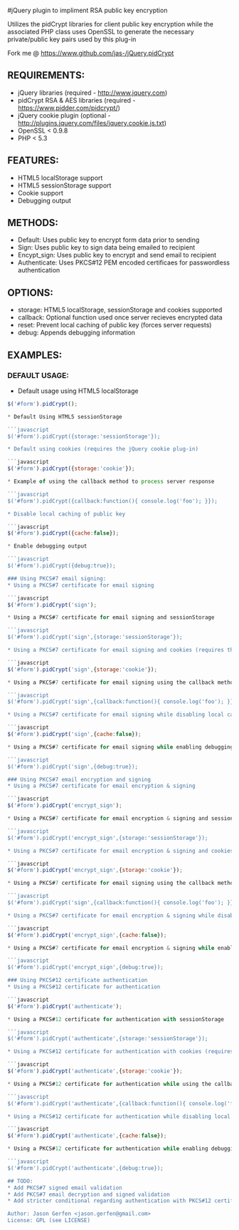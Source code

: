 #jQuery plugin to impliment RSA public key encryption

  Utilizes the pidCrypt libraries for client public key
  encryption while the associated PHP class uses
  OpenSSL to generate the necessary private/public key pairs used
  by this plug-in

  Fork me @ https://www.github.com/jas-/jQuery.pidCrypt

## REQUIREMENTS:
* jQuery libraries (required - http://www.jquery.com)
* pidCrypt RSA & AES libraries (required - https://www.pidder.com/pidcrypt/)
* jQuery cookie plugin (optional - http://plugins.jquery.com/files/jquery.cookie.js.txt)
* OpenSSL < 0.9.8
* PHP < 5.3

## FEATURES:
* HTML5 localStorage support
* HTML5 sessionStorage support
* Cookie support
* Debugging output

## METHODS:
* Default: Uses public key to encrypt form data prior to sending
* Sign: Uses public key to sign data being emailed to recipient
* Encypt_sign: Uses public key to encrypt and send email to recipient
* Authenticate: Uses PKCS#12 PEM encoded certificaes for passwordless authentication

## OPTIONS:
* storage: HTML5 localStorage, sessionStorage and cookies supported
* callback: Optional function used once server recieves encrypted data
* reset: Prevent local caching of public key (forces server requests)
* debug: Appends debugging information

## EXAMPLES:

### DEFAULT USAGE:
* Default usage using HTML5 localStorage

```javascript
$('#form').pidCrypt();

* Default Using HTML5 sessionStorage

```javascript
$('#form').pidCrypt({storage:'sessionStorage'});

* Default using cookies (requires the jQuery cookie plug-in)

```javascript
$('#form').pidCrypt({storage:'cookie'});

* Example of using the callback method to process server response

```javascript
$('#form').pidCrypt({callback:function(){ console.log('foo'); }});

* Disable local caching of public key

```javascript
$('#form').pidCrypt({cache:false});

* Enable debugging output

```javascript
$('#form').pidCrypt({debug:true});

### Using PKCS#7 email signing:
* Using a PKCS#7 certificate for email signing

```javascript
$('#form').pidCrypt('sign');

* Using a PKCS#7 certificate for email signing and sessionStorage

```javascript
$('#form').pidCrypt('sign',{storage:'sessionStorage'});

* Using a PKCS#7 certificate for email signing and cookies (requires the jQuery cookie plug-in)

```javascript
$('#form').pidCrypt('sign',{storage:'cookie'});

* Using a PKCS#7 certificate for email signing using the callback method to process server response

```javascript
$('#form').pidCrypt('sign',{callback:function(){ console.log('foo'); }});

* Using a PKCS#7 certificate for email signing while disabling local caching of public key

```javascript
$('#form').pidCrypt('sign',{cache:false});

* Using a PKCS#7 certificate for email signing while enabling debugging output

```javascript
$('#form').pidCrypt('sign',{debug:true});

### Using PKCS#7 email encryption and signing
* Using a PKCS#7 certificate for email encryption & signing

```javascript
$('#form').pidCrypt('encrypt_sign');

* Using a PKCS#7 certificate for email encryption & signing and sessionStorage

```javascript
$('#form').pidCrypt('encrypt_sign',{storage:'sessionStorage'});

* Using a PKCS#7 certificate for email encryption & signing and cookies (requires the jQuery cookie plug-in)

```javascript
$('#form').pidCrypt('encrypt_sign',{storage:'cookie'});

* Using a PKCS#7 certificate for email signing using the callback method to process server response

```javascript
$('#form').pidCrypt('sign',{callback:function(){ console.log('foo'); }});

* Using a PKCS#7 certificate for email encryption & signing while disabling local caching of public key

```javascript
$('#form').pidCrypt('encrypt_sign',{cache:false});

* Using a PKCS#7 certificate for email encryption & signing while enabling debugging output

```javascript
$('#form').pidCrypt('encrypt_sign',{debug:true});

### Using PKCS#12 certificate authentication
* Using a PKCS#12 certificate for authentication

```javascript
$('#form').pidCrypt('authenticate');

* Using a PKCS#12 certificate for authentication with sessionStorage

```javascript
$('#form').pidCrypt('authenticate',{storage:'sessionStorage'});

* Using a PKCS#12 certificate for authentication with cookies (requires the jQuery cookie plug-in)

```javascript
$('#form').pidCrypt('authenticate',{storage:'cookie'});

* Using a PKCS#12 certificate for authentication while using the callback method to process server response

```javascript
$('#form').pidCrypt('authenticate',{callback:function(){ console.log('foo'); }});

* Using a PKCS#12 certificate for authentication while disabling local caching of public key

```javascript
$('#form').pidCrypt('authenticate',{cache:false});

* Using a PKCS#12 certificate for authentication while enabling debugging output

```javascript
$('#form').pidCrypt('authenticate',{debug:true});

## TODO:
* Add PKCS#7 signed email validation
* Add PKCS#7 email decryption and signed validation
* Add stricter conditional regarding authentication with PKCS#12 certificates

Author: Jason Gerfen <jason.gerfen@gmail.com>
License: GPL (see LICENSE)
